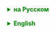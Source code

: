 <details style="margin-top: 16px">
  <summary style="cursor: pointer; color: green;"><b>на Русском</b></summary>

## Stream API

**Stream API** в Java позволяет обрабатывать последовательности элементов (например, коллекции) в функциональном стиле. Stream API введено в Java 8 и является частью Java Collections Framework. Основной интерфейс Stream предоставляет множество методов для выполнения операций с данными.

### Основные определения:

- **Stream** - последовательность элементов, поддерживающая параллельные и последовательные агрегатные операции.
- **Pipeline** - последовательность операций, выполняемых на потоке данных.
- **Intermediate operation (Промежуточная операция)** - операция, преобразующая поток и возвращающая новый поток, например, `filter`, `map`.
- **Terminal operation (Терминальная операция)** - операция, завершающая работу с потоком и возвращающая результат, например, `collect`, `forEach`.

Промежуточные методы можно условно разделить на следующие категории:
- фильтрация данных
- изменение данных
- упорядочивания данных

Терминальные методы можно разделить по функциональности на:
- аккумулирующие данные
- выполняющие действия с данными
- сохраняющие данные
- генерирующие результат на основе данных

### Основные методы для знакомства с потоками:
#### Промежуточные. Все возвращают поток.
- **`filter(Predicate<? super T> predicate)`**: Отфильтровывает элементы, соответствующие заданному предикату.
- **`sorted()`**: Сортирует элементы потока в естественном порядке.
- **`sorted(Comparator<? super T> comparator)`**: Сортирует элементы потока с использованием заданного компаратора.
- **`map(Function<? super T, ? extends R> mapper)`**: Преобразует элементы потока с использованием заданной функции.
- **`peek(Consumer<? super T> action)`**: Выполняет заданное действие для каждого элемента потока, возвращая поток с теми же элементами (часто используется для отладки).

#### Терминальные методы:
- **`void forEach(Consumer<? super T> action)`**: Выполняет заданное действие для каждого элемента потока
- **`R collect(Collector<? super T, A, R> collector)`**: Преобразует элементы потока в разные типы коллекций или другие структуры данных. Collector - интерфейс.
- **`Optional<T>min(Comparator<? super T> comparator)`**: Возвращает минимальный элемент потока в соответствии с предоставленным компаратором.
- **`Optional<T> max(Comparator<? super T> comparator)`**: Возвращает максимальный элемент потока.

</details>

<details style="margin-top: 16px">
  <summary style="cursor: pointer; color: green;"><b>English</b></summary>

## Stream API
**Stream API** in Java allows for processing sequences of elements (for example, collections) in a functional style. Stream API was introduced in Java 8 and is part of the Java Collections Framework. The primary Stream interface provides many methods for data operations.

### Basic Definitions:

- **Stream**: A sequence of elements supporting parallel and sequential aggregate operations.
- **Pipeline**: A sequence of operations performed on a stream of data.
- **Intermediate Operation**: An operation that transforms the stream and returns a new stream, for example, `filter`, `map`.
- **Terminal Operation**: An operation that finishes the processing of the stream and returns a result, for example, `collect`, `forEach`.


</details>